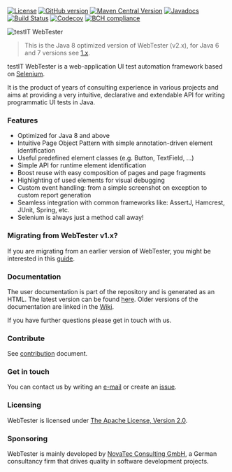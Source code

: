 [![License](https://img.shields.io/badge/License-Apache%20License%202.0-brightgreen.svg)][10]
[![GitHub version](https://badge.fury.io/gh/testIT-WebTester%2Fwebtester2-core.svg)][15]
[![Maven Central Version](https://maven-badges.herokuapp.com/maven-central/info.novatec.testit/webtester-core/badge.svg)][12]
[![Javadocs](https://www.javadoc.io/badge/info.novatec.testit/webtester-core.svg)][16]
[![Build Status](https://travis-ci.org/testIT-WebTester/webtester2-core.svg?branch=master)][11]
[![Codecov](https://codecov.io/gh/testIT-WebTester/webtester2-core/branch/master/graph/badge.svg)][14]
[![BCH compliance](https://bettercodehub.com/edge/badge/testIT-WebTester/webtester2-core)][13]

![testIT WebTester](logo.png)

> This is the Java 8 optimized version of WebTester (v2.x), for Java 6 and 7 versions see [1.x][1].

testIT WebTester is a web-application UI test automation framework based on [Selenium][2].

It is the product of years of consulting experience in various projects and 
aims at providing a very intuitive, declarative and extendable API for writing 
programmatic UI tests in Java.

### Features

- Optimized for Java 8 and above
- Intuitive Page Object Pattern with simple annotation-driven element identification
- Useful predefined element classes (e.g. Button, TextField, ...)
- Simple API for runtime element identification
- Boost reuse with easy composition of pages and page fragments
- Highlighting of used elements for visual debugging
- Custom event handling: from a simple screenshot on exception to custom report generation
- Seamless integration with common frameworks like: AssertJ, Hamcrest, JUnit, Spring, etc.
- Selenium is always just a method call away!

### Migrating from WebTester v1.x?

If you are migrating from an earlier version of WebTester, you might be interested
in this [guide][17].

### Documentation

The user documentation is part of the repository and is generated as an HTML.
The latest version can be found [here][3].
Older versions of the documentation are linked in the  [Wiki][4].

If you have further questions please get in touch with us.

### Contribute

See [contribution](CONTRIBUTING.md) document.

### Get in touch

You can contact us by writing an [e-mail][7] or create an [issue][5].

### Licensing

WebTester is licensed under [The Apache License, Version 2.0][8].

### Sponsoring

WebTester is mainly developed by [NovaTec Consulting GmbH][9], 
a German consultancy firm that drives quality in software development projects.

[1]: https://github.com/testIT-WebTester/webtester-core
[2]: http://www.seleniumhq.org
[3]: https://oss.sonatype.org/service/local/artifact/maven/redirect?r=snapshots&g=info.novatec.testit&a=webtester-documentation&v=LATEST&e=html
[4]: https://github.com/testIT-WebTester/webtester2-core/wiki
[5]: https://github.com/testIT-WebTester/webtester2-core/issues
[6]: https://github.com/testIT-WebTester/webtester2-core/wiki/Contribution
[7]: mailto:webtester@novatec-gmbh.de
[8]: http://www.apache.org/licenses/LICENSE-2.0.txt
[9]: http://www.novatec-gmbh.de
[10]:http://www.apache.org/licenses/LICENSE-2.0.txt
[11]:https://travis-ci.org/testIT-WebTester/webtester2-core
[12]:https://maven-badges.herokuapp.com/maven-central/info.novatec.testit/webtester-core/
[13]:https://bettercodehub.com/results/testIT-WebTester/webtester2-core
[14]:https://codecov.io/gh/testIT-WebTester/webtester2-core
[15]:https://badge.fury.io/gh/testIT-WebTester%2Fwebtester2-core
[16]:https://www.javadoc.io/doc/info.novatec.testit/webtester-core
[17]:https://oss.sonatype.org/service/local/artifact/maven/redirect?r=snapshots&g=info.novatec.testit&a=webtester-migration-guide&v=LATEST&e=html
